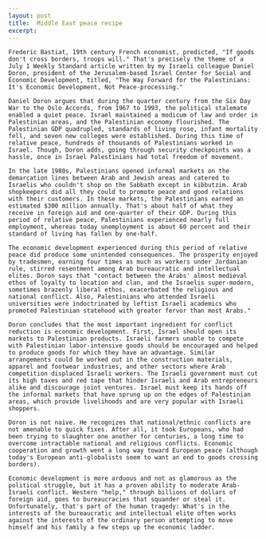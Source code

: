 ```yaml
---
layout: post
title:  Middle East peace recipe
excerpt:
---
```




            

    

            

	Frederic Bastiat, 19th century French economist, predicted, "If goods don't cross borders, troops will." That's precisely the theme of a July 1 Weekly Standard article written by my Israeli colleague Daniel Doron, president of the Jerusalem-based Israel Center for Social and Economic Development, titled, "The Way Forward for the Palestinians: It's Economic Development, Not Peace-processing." 

	Daniel Doron argues that during the quarter century from the Six Day War to the Oslo Accords, from 1967 to 1993, the political stalemate enabled a quiet peace. Israel maintained a modicum of law and order in Palestinian areas, and the Palestinian economy flourished. The Palestinian GDP quadrupled, standards of living rose, infant mortality fell, and seven new colleges were established. During this time of relative peace, hundreds of thousands of Palestinians worked in Israel. Though, Doron adds, going through security checkpoints was a hassle, once in Israel Palestinians had total freedom of movement. 

	In the late 1980s, Palestinians opened informal markets on the demarcation lines between Arab and Jewish areas and catered to Israelis who couldn't shop on the Sabbath except in kibbutzim. Arab shopkeepers did all they could to promote peace and good relations with their customers. In these markets, the Palestinians earned an estimated $300 million annually. That's about half of what they receive in foreign aid and one-quarter of their GDP. During this period of relative peace, Palestinians experienced nearly full employment, whereas today unemployment is about 60 percent and their standard of living has fallen by one-half. 

	The economic development experienced during this period of relative peace did produce some unintended consequences. The prosperity enjoyed by tradesmen, earning four times as much as workers under Jordanian rule, stirred resentment among Arab bureaucratic and intellectual elites. Doron says that "contact between the Arabs' almost medieval ethos of loyalty to location and clan, and the Israelis super-modern, sometimes brazenly liberal ethos, exacerbated the religious and national conflict. Also, Palestinians who attended Israeli universities were indoctrinated by leftist Israeli academics who promoted Palestinian statehood with greater fervor than most Arabs."

	Doron concludes that the most important ingredient for conflict reduction is economic development. First, Israel should open its markets to Palestinian products. Israeli farmers unable to compete with Palestinian labor-intensive goods should be encouraged and helped to produce goods for which they have an advantage. Similar arrangements could be worked out in the construction materials, apparel and footwear industries, and other sectors where Arab competition displaced Israeli workers. The Israeli government must cut its high taxes and red tape that hinder Israeli and Arab entrepreneurs alike and discourage joint ventures. Israel must keep its hands off the informal markets that have sprung up on the edges of Palestinian areas, which provide livelihoods and are very popular with Israeli shoppers. 

	Doron is not naive. He recognizes that national/ethnic conflicts are not amenable to quick fixes. After all, it took Europeans, who had been trying to slaughter one another for centuries, a long time to overcome intractable national and religious conflicts. Economic cooperation and growth went a long way toward European peace (although today's European anti-globalists seem to want an end to goods crossing borders). 

	Economic development is more arduous and not as glamorous as the political struggle, but it has a proven ability to moderate Arab-Israeli conflict. Western "help," through billions of dollars of foreign aid, goes to bureaucracies that squander or steal it. Unfortunately, that's part of the human tragedy: What's in the interests of the bureaucratic and intellectual elite often works against the interests of the ordinary person attempting to move himself and his family a few steps up the economic ladder. 

        
